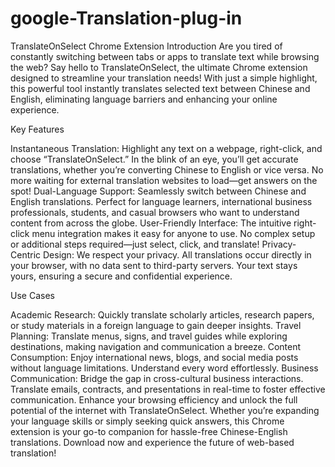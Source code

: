 # google-Translation-plug-in
TranslateOnSelect Chrome Extension Introduction
Are you tired of constantly switching between tabs or apps to translate text while browsing the web? Say hello to TranslateOnSelect, the ultimate Chrome extension designed to streamline your translation needs! With just a simple highlight, this powerful tool instantly translates selected text between Chinese and English, eliminating language barriers and enhancing your online experience.

Key Features

Instantaneous Translation: Highlight any text on a webpage, right-click, and choose “TranslateOnSelect.” In the blink of an eye, you’ll get accurate translations, whether you’re converting Chinese to English or vice versa. No more waiting for external translation websites to load—get answers on the spot!
Dual-Language Support: Seamlessly switch between Chinese and English translations. Perfect for language learners, international business professionals, students, and casual browsers who want to understand content from across the globe.
User-Friendly Interface: The intuitive right-click menu integration makes it easy for anyone to use. No complex setup or additional steps required—just select, click, and translate!
Privacy-Centric Design: We respect your privacy. All translations occur directly in your browser, with no data sent to third-party servers. Your text stays yours, ensuring a secure and confidential experience.

Use Cases

Academic Research: Quickly translate scholarly articles, research papers, or study materials in a foreign language to gain deeper insights.
Travel Planning: Translate menus, signs, and travel guides while exploring destinations, making navigation and communication a breeze.
Content Consumption: Enjoy international news, blogs, and social media posts without language limitations. Understand every word effortlessly.
Business Communication: Bridge the gap in cross-cultural business interactions. Translate emails, contracts, and presentations in real-time to foster effective communication.
Enhance your browsing efficiency and unlock the full potential of the internet with TranslateOnSelect. Whether you’re expanding your language skills or simply seeking quick answers, this Chrome extension is your go-to companion for hassle-free Chinese-English translations. Download now and experience the future of web-based translation!
